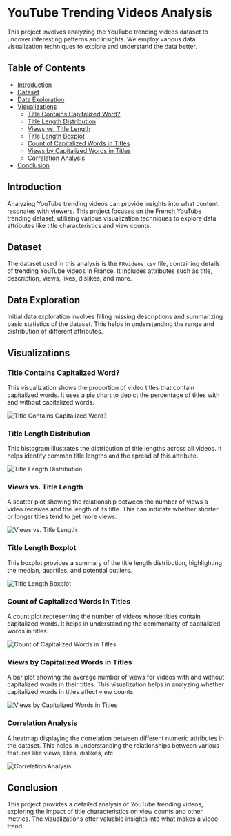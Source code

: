# YouTube Trending Videos Analysis

This project involves analyzing the YouTube trending videos dataset to uncover interesting patterns and insights. We employ various data visualization techniques to explore and understand the data better.

## Table of Contents

- [Introduction](#introduction)
- [Dataset](#dataset) 
- [Data Exploration](#data-exploration)
- [Visualizations](#visualizations)
  - [Title Contains Capitalized Word?](#title-contains-capitalized-word)
  - [Title Length Distribution](#title-length-distribution)
  - [Views vs. Title Length](#views-vs-title-length)
  - [Title Length Boxplot](#title-length-boxplot)
  - [Count of Capitalized Words in Titles](#count-of-capitalized-words-in-titles)
  - [Views by Capitalized Words in Titles](#views-by-capitalized-words-in-titles)
  - [Correlation Analysis](#correlation-analysis)
- [Conclusion](#conclusion)
  

## Introduction

Analyzing YouTube trending videos can provide insights into what content resonates with viewers. This project focuses on the French YouTube trending dataset, utilizing various visualization techniques to explore data attributes like title characteristics and view counts.

## Dataset

The dataset used in this analysis is the `FRvideos.csv` file, containing details of trending YouTube videos in France. It includes attributes such as title, description, views, likes, dislikes, and more.

## Data Exploration

Initial data exploration involves filling missing descriptions and summarizing basic statistics of the dataset. This helps in understanding the range and distribution of different attributes.

## Visualizations

### Title Contains Capitalized Word?

This visualization shows the proportion of video titles that contain capitalized words. It uses a pie chart to depict the percentage of titles with and without capitalized words.

![Title Contains Capitalized Word?](Images/title_capitalized_word_pie_chart.png)

### Title Length Distribution

This histogram illustrates the distribution of title lengths across all videos. It helps identify common title lengths and the spread of this attribute.

![Title Length Distribution](Images/title_length_histogram.png)

### Views vs. Title Length

A scatter plot showing the relationship between the number of views a video receives and the length of its title. This can indicate whether shorter or longer titles tend to get more views.

![Views vs. Title Length](Images/views_vs_title_length_scatter_plot.png)

### Title Length Boxplot

This boxplot provides a summary of the title length distribution, highlighting the median, quartiles, and potential outliers.

![Title Length Boxplot](Images/title_length_boxplot.png)

### Count of Capitalized Words in Titles

A count plot representing the number of videos whose titles contain capitalized words. It helps in understanding the commonality of capitalized words in titles.

![Count of Capitalized Words in Titles](Images/capitalized_word_count_plot.png)

### Views by Capitalized Words in Titles

A bar plot showing the average number of views for videos with and without capitalized words in their titles. This visualization helps in analyzing whether capitalized words in titles affect view counts.

![Views by Capitalized Words in Titles](Images/views_by_capitalized_word_bar_plot.png)

### Correlation Analysis

A heatmap displaying the correlation between different numeric attributes in the dataset. This helps in understanding the relationships between various features like views, likes, dislikes, etc.

![Correlation Analysis](Images/correlation_heatmap.png)

## Conclusion

This project provides a detailed analysis of YouTube trending videos, exploring the impact of title characteristics on view counts and other metrics. The visualizations offer valuable insights into what makes a video trend.
